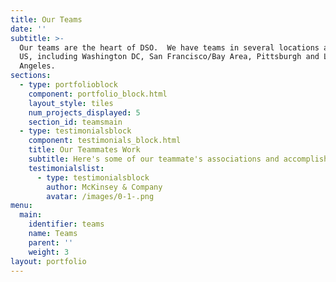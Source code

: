```yaml
---
title: Our Teams
date: ''
subtitle: >-
  Our teams are the heart of DSO.  We have teams in several locations around the
  US, including Washington DC, San Francisco/Bay Area, Pittsburgh and Los
  Angeles.
sections:
  - type: portfolioblock
    component: portfolio_block.html
    layout_style: tiles
    num_projects_displayed: 5
    section_id: teamsmain
  - type: testimonialsblock
    component: testimonials_block.html
    title: Our Teammates Work
    subtitle: Here's some of our teammate's associations and accomplishments
    testimonialslist:
      - type: testimonialsblock
        author: McKinsey & Company
        avatar: /images/0-1-.png
menu:
  main:
    identifier: teams
    name: Teams
    parent: ''
    weight: 3
layout: portfolio
---
```


